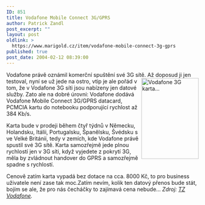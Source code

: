 ```yaml
---
ID: 851
title: Vodafone Mobile Connect 3G/GPRS
author: Patrick Zandl
post_excerpt: ""
layout: post
oldlink: >
  https://www.marigold.cz/item/vodafone-mobile-connect-3g-gprs
published: true
post_date: 2004-02-12 08:39:00
---
```

<p>
Vodafone právě oznámil komerční spuštění své 3G sítě. Až doposud ji jen testoval, nyní se už <IMG height=212 alt="Vodafone 3G karta..." src="/wp-content/uploads/vodafone3g.jpg" width=150 align=right>jede na ostro, vtip je ale pořád v tom, že v Vodafone 3G síti jsou nabízeny jen datové služby. Zato ale na dobré úrovni: Vodafone dodává Vodafone Mobile Connect 3G/GPRS datacard, PCMCIA kartu do notebooku podporující rychlost až 384 Kb/s. </p>

<p>
Karta bude v prodeji během čtyř týdnů v Německu, Holandsku, Itálii, Portugalsku, Španělsku, Švédsku s ve Velké Británii, tedy v zemích, kde Vodafone právě spustil své 3G sítě. Karta samozřejmě jede plnou rychlostí jen v 3G síti, když vyjedete z pokrytí 3G, měla by zvládnout handover do GPRS a samozřejmě spadne s rychlostí. </p>

<p>
Cenově zatím karta vypadá bez dotace na cca. 8000 Kč, to pro business uživatele není zase tak moc.Zatím nevím, kolik ten datový přenos bude stát, bojím se ale, že pro nás čecháčky to zajímavá cena nebude... <EM>Zdroj: </EM><A href="http://www.vodafone.com/article_with_thumbnail/0,3038,CATEGORY_ID%253D102%2526LANGUAGE_ID%253D0%2526CONTENT_ID%253D214962,00.html" target=_blank><EM>TZ Vodafone</EM></A><EM>.</EM> </p>
